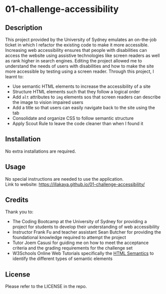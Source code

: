 # 01-challenge-accessibility

## Description

This project provided by the University of Sydney emulates an on-the-job ticket in which I refactor the existing code to make it more accessible. Increasing web accessibility ensures that people with disabilities can access the website using assistive technologies like screen readers as well as rank higher in search engines. Editing the project allowed me to understand the needs of users with disabilities and how to make the site more accessible by testing using a screen reader. Through this project, I learnt to:

- Use semantic HTML elements to increase the accessibility of a site
- Structure HTML elements such that they follow a logical order
- Add `alt` attributes to `img` elements sos that screen readers can describe the image to vision impaired users
- Add a title so that users can easily navigate back to the site using the tab
- Consolidate and organize CSS to follow semantic structure
- Apply Scout Rule to leave the code cleaner than when I found it

## Installation

No extra installations are required.

## Usage

No special instructions are needed to use the application. <br>
Link to website: https://illakaya.github.io/01-challenge-accessibility/

## Credits

Thank you to:
- The Coding Bootcamp at the University of Sydney for providing a project for students to develop their understanding of web accessibility
- Instructor Frank Fu and teacher assistant Sean Butcher for providing the foundational knowledge required to attempt the project
- Tutor Joem Casusi for guiding me on how to meet the acceptance criteria and the grading requirements for the challenge set
- W3Schools Online Web Tutorials specifically the [HTML Semantics](https://www.w3schools.com/html/html5_semantic_elements.asp) to identify the different types of semantic elements

## License

Please refer to the LICENSE in the repo.
